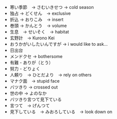 - 寒い季節　→ さむいきせつ → cold season
- 独占 → どくせん　→ exclusive
- 折込 → おりこみ　→ insert
- 巻頭 → かんとう　→ volume
- 生息　→ せいそく　→ habitat
- 玄野計　→ Kurono Kei
- おうかがいしたいんですが → i would like to ask...
- 日出台
- メンドクセ → bothersome
- 有難 - ありが（とう）
- 努力 - どりょく
- 人頼り　→ ひとだより　→  rely on others
- マナク面　→ stupid face
- バツきり → crossed out
- 世の中 → よのなか
- バツきり言つて見下ている
- 言つて　→ げんつて
- 見下している　→ みおろしている　→ look down on